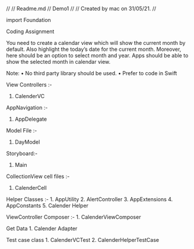 //
//  Readme.md
//  Demo1
//
//  Created by mac on 31/05/21.
//

import Foundation

Coding Assignment

You need to create a calendar view which will show the current month by default. Also highlight the today’s date for the current month. 
Moreover, here should be an option to select month and year. Apps should be able to show the selected month in calendar view. 

Note: 
    •    No third party library should be used. 
    •    Prefer to code in Swift
    
    
View Controllers :- 
 1. CalenderVC

AppNavigation :- 
 1. AppDelegate

Model File :- 
1. DayModel

Storyboard:- 
1. Main

CollectionView cell files :-
1. CalenderCell

Helper Classes :- 
    1. AppUtility
    2. AlertController
    3. AppExtensions
    4. AppConstants
    5. Calender Helper

ViewController Composer :- 
    1. CalenderViewComposer
    
Get Data
    1. Calender Adapter

Test case  class
    1. CalenderVCTest
    2. CalenderHelperTestCase
